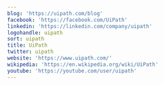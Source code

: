 ```yaml
---
blog: 'https://uipath.com/blog'
facebook: 'https://facebook.com/UiPath'
linkedin: 'https://linkedin.com/company/uipath'
logohandle: uipath
sort: uipath
title: UiPath
twitter: uipath
website: 'https://www.uipath.com/'
wikipedia: 'https://en.wikipedia.org/wiki/UiPath'
youtube: 'https://youtube.com/user/uipath'
---
```

